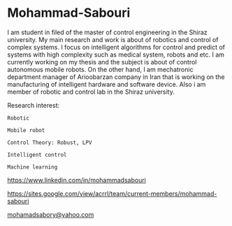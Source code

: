 # Mohammad-Sabouri
I am student in filed of the master of control engineering in the Shiraz university. 
My main research and work is about of robotics and control of complex systems. I focus on intelligent algorithms
for control and predict of systems with high complexity such as medical system, robots and etc.
I am currently working on my thesis and the subject is about of control autonomous mobile robots. 
On the other hand, I am mechatronic department manager of Arioobarzan company in Iran that is working 
on the manufacturing of intelligent hardware and software device. Also i am member of robotic and control lab in the Shiraz university.

Research interest:

    Robotic
    
    Mobile robot

    Control Theory: Robust, LPV

    Intelligent control 

    Machine learning 

https://www.linkedin.com/in/mohammadsabouri

https://sites.google.com/view/acrrl/team/current-members/mohammad-sabouri

mohamadsabory@yahoo.com 
